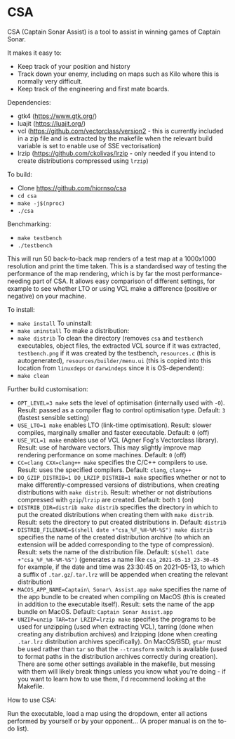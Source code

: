 # CSA
CSA (Captain Sonar Assist) is a tool to assist in winning games of Captain Sonar.

It makes it easy to:
- Keep track of your position and history
- Track down your enemy, including on maps such as Kilo where this is normally very difficult.
- Keep track of the engineering and first mate boards.

Dependencies:
- gtk4 (https://www.gtk.org/)
- luajit (https://luajit.org/)
- vcl (https://github.com/vectorclass/version2 - this is currently included in a zip file and is extracted by the makefile when the relevant build variable is set to enable use of SSE vectorisation)
- lrzip (https://github.com/ckolivas/lrzip - only needed if you intend to create distributions compressed using `lrzip`)

To build:
- Clone https://github.com/hiornso/csa
- `cd csa`
- `make -j$(nproc)`
- `./csa`

Benchmarking:
- `make testbench`
- `./testbench`

This will run 50 back-to-back map renders of a test map at a 1000x1000 resolution and print the time taken. This is a standardised way of testing the performance of the map rendering, which is by far the most performance-needing part of CSA. It allows easy comparison of different settings, for example to see whether LTO or using VCL make a difference (positive or negative) on your machine.

To install:
- `make install`
To uninstall:
- `make uninstall`
To make a distribution:
- `make distrib`
To clean the directory (removes `csa` and `testbench` executables, object files, the extracted VCL source if it was extracted, `testbench.png` if it was created by the testbench, `resources.c` (this is autogenerated), `resources/builder/menu.ui` (this is copied into this location from `linuxdeps` or `darwindeps` since it is OS-dependent):
- `make clean`

Further build customisation:
- `OPT_LEVEL=3 make` sets the level of optimisation (internally used with `-O`). Result: passed as a compiler flag to control optimisation type. Default: `3` (fastest sensible setting)
- `USE_LTO=1 make` enables LTO (link-time optimisation). Result: slower compiles, marginally smaller and faster executable. Default: `0` (off)
- `USE_VCL=1 make` enables use of VCL (Agner Fog's Vectorclass library). Result: use of hardware vectors. This may slightly improve map rendering performance on some machines. Default: `0` (off)
- `CC=clang CXX=clang++ make` specifies the C/C++ compilers to use. Result: uses the specified compilers. Default: `clang`, `clang++`
- `DO_GZIP_DISTRIB=1 DO_LRZIP_DISTRIB=1 make` specifies whether or not to make differently-compressed versions of distributions, when creating distributions with `make distrib`. Result: whether or not distributions compressed with `gzip`/`lrzip` are created. Default: both `1` (on)
- `DISTRIB_DIR=distrib make distrib` specifies the directory in which to put the created distributions when creating them with `make distrib`. Result: sets the directory to put created distributions in. Default: `distrib`
- `DISTRIB_FILENAME=$(shell date +"csa_%F_%H-%M-%S") make distrib` specifies the name of the created distribution archive (to which an extension will be added corresponding to the type of compression). Result: sets the name of the distribution file. Default: `$(shell date +"csa_%F_%H-%M-%S")` (generates a name like `csa_2021-05-13_23-30-45` for example, if the date and time was 23:30:45 on 2021-05-13, to which a suffix of `.tar.gz`/`.tar.lrz` will be appended when creating the relevant distribution)
- `MACOS_APP_NAME=Captain\ Sonar\ Assist.app make` specifies the name of the app bundle to be created when compiling on MacOS (this is created in addition to the executable itself). Result: sets the name of the app bundle on MacOS. Default: `Captain Sonar Assist.app`
- `UNZIP=unzip TAR=tar LRZIP=lrzip make` specifies the programs to be used for unzipping (used when extracting VCL), tarring (done when creating any distribution archives) and lrzipping (done when creating `.tar.lrz` distribution archives specifically). On MacOS/BSD, `gtar` must be used rather than `tar` so that the `--transform` switch is available (used to format paths in the distribution archives correctly during creation).
There are some other settings available in the makefile, but messing with them will likely break things unless you know what you're doing - if you want to learn how to use them, I'd recommend looking at the Makefile.

How to use CSA:

Run the executable, load a map using the dropdown, enter all actions performed by yourself or by your opponent... (A proper manual is on the to-do list).

